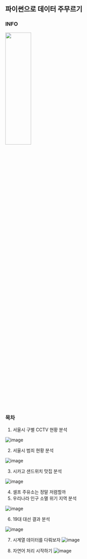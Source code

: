 ## 파이썬으로 데이터 주무르기

### INFO

<img src="http://image.kyobobook.co.kr/images/book/xlarge/474/x9791186697474.jpg" width="40%" height="30%"></img> </br>

### 목차
1. 서울시 구별 CCTV 현황 분석

![image](https://user-images.githubusercontent.com/65642065/182362965-97beeaa8-027d-4d68-b8e3-cce7b268d3db.png)

2. 서울시 범죄 현황 분석

![image](https://user-images.githubusercontent.com/65642065/182363131-c275c3a3-284d-4867-9d40-fb76da610c1e.png)

3. 시카고 샌드위치 맛집 분석

![image](https://user-images.githubusercontent.com/65642065/183851235-fa6dfec8-abed-4ee1-8b7c-ccc23097201b.png)


4. 셀프 주유소는 정말 저렴할까
5. 우리나라 인구 소멸 위기 지역 분석

![image](https://user-images.githubusercontent.com/65642065/188574074-a3a56601-474b-4786-a287-149681644a8a.png)

6. 19대 대선 결과 분석

![image](https://user-images.githubusercontent.com/65642065/188796636-c9289043-7b46-4981-a6a2-58afb8d5abec.png)

7. 시계열 데이터를 다뤄보자
![image](https://user-images.githubusercontent.com/65642065/190293631-3b3ed4bb-2cb3-4f02-a828-882a35993db2.png)


8. 자연어 처리 시작하기
![image](https://user-images.githubusercontent.com/65642065/190324580-0aed7459-c879-4f12-84da-17e668107629.png)
